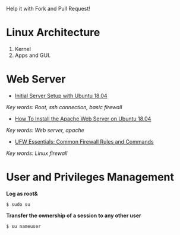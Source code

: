 Help it with Fork and Pull Request!

# Linux Architecture 

1. Kernel 
2. Apps and GUI. 

# Web Server

- [Initial Server Setup with Ubuntu 18.04](https://www.digitalocean.com/community/tutorials/initial-server-setup-with-ubuntu-18-04)

_Key words: Root, ssh connection, basic firewall_

- [How To Install the Apache Web Server on Ubuntu 18.04](https://www.digitalocean.com/community/tutorials/how-to-install-the-apache-web-server-on-ubuntu-18-04)

_Key words: Web server, apache_

- [UFW Essentials: Common Firewall Rules and Commands](https://www.digitalocean.com/community/tutorials/ufw-essentials-common-firewall-rules-and-commands)

_Key words: Linux firewall_

# User and Privileges Management

**Log as root&**
```
$ sudo su
```
**Transfer the ownership of a session to any other user**
```
$ su nameuser
```
